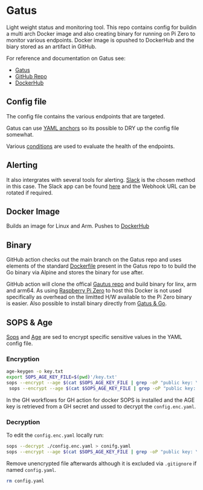 # Gatus

Light weight status and monitoring tool. This repo contains config for buildin a multi arch Docker image and also creating binary for running on Pi Zero to monitor various endpoints. Docker image is opushed to DockerHub and the biary stored as an artifact in GitHub.

For reference and documentation on Gatus see:

- [Gatus](https://gatus.io/)
- [GitHub Repo](https://github.com/TwiN/gatus)
- [DockerHub](https://hub.docker.com/r/twinproduction/gatus)

## Config file
The config file contains the various endpoints that are targeted. 

Gatus can use [YAML anchors](https://github.com/TwiN/gatus#keeping-your-configuration-small) so its possible to DRY up the config file somewhat. 

Various [conditions](https://gatus.io/docs/conditions) are used to evaluate the health of the endpoints.

## Alerting 

It also intergrates with several tools for alerting. [Slack](https://gatus.io/docs/alerting-slack) is the chosen method in this case. The Slack app can be found [here](https://api.slack.com/apps/A055J67H126/install-on-team) and the Webhook URL can be rotated if required.

## Docker Image

Builds an image for Linux and Arm. Pushes to [DockerHub]()

## Binary

GitHub action checks out the main branch on the Gatus repo and uses elements of the standard [Dockerfile](https://github.com/TwiN/gatus/blob/master/Dockerfile) present in the Gatus repo to to build the Go binary via Alpine and stores the binary for use after.

GitHub action will clone the offical [Gautus repo](https://github.com/TwiN/gatus/tree/master) and build binary for linx, arm and arm64. As using [Raspberry Pi Zero](https://www.raspberrypi.com/products/raspberry-pi-zero-w/) to host this Docker is not used specifically as overhead on the limitted H/W available to the Pi Zero binary is easier. Also possible to install binary directly from [Gatus & Go](https://github.com/TwiN/gatus/tree/master#installing-as-binary). 

## SOPS & Age

[Sops](https://github.com/getsops/sops) and [Age](https://github.com/FiloSottile/age) are sed to encrypt specific sensitive values in the YAML config file.


### Encryption

``` bash
age-keygen -o key.txt
export SOPS_AGE_KEY_FILE=$(pwd)'/key.txt'
sops --encrypt --age $(cat $SOPS_AGE_KEY_FILE | grep -oP "public key: \K(.*)") --encrypted-regex '^INSERT_REGEX$' --in-place ./<FILENAME>
 sops --encrypt --age $(cat $SOPS_AGE_KEY_FILE | grep -oP "public key: \K(.*)") --encrypted-regex '^(webhook-url)$' --in-place ./config.enc.yaml
```

In the GH workflows for GH action for docker SOPS is installed and the AGE key is retrieved from a GH secret and ussed to decrypt the `config.enc.yaml`.

### Decryption

To edit the `config.enc.yaml` locally run:

``` bash
sops --decrypt ./config.enc.yaml > conifg.yaml
sops --encrypt --age $(cat $SOPS_AGE_KEY_FILE | grep -oP "public key: \K(.*)") --encrypted-regex '^(webhook-url)$' ./config.yaml > config.enc.yaml
```

Remove unencrypted file afterwards although it is excluded via `.gitignore` if named `config.yaml`.
``` bash
rm config.yaml
```
